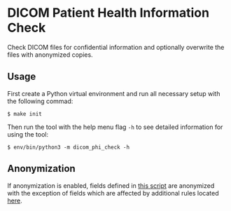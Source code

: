 # DICOM Patient Health Information Check
Check DICOM files for confidential information and optionally overwrite the files with anonymized copies.
## Usage
First create a Python virtual environment and run all necessary setup with the following commad:
```
$ make init
```
Then run the tool with the help menu flag `-h` to see detailed information for using the tool:
```
$ env/bin/python3 -m dicom_phi_check -h
```
## Anonymization
If anonymization is enabled, fields defined in
[this script](https://github.com/medcognetics/dicom-anonymizer/blob/master/dicomanonymizer/dicomfields.py)
are anonymized
with the exception of fields which are affected by additional rules located 
[here](https://github.com/medcognetics/dicom_phi_check/blob/master/dicom_phi_check/anonymize.py).
